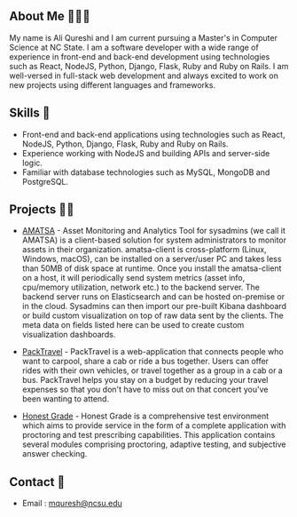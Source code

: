 ## About Me 👨🏻‍💻
My name is Ali Qureshi and I am current pursuing a Master's in Computer Science at NC State. I am a software developer with a wide range of experience in front-end and back-end development using technologies such as React, NodeJS, Python, Django, Flask, Ruby and Ruby on Rails. I am well-versed in full-stack web development and always excited to work on new projects using different languages and frameworks.

## Skills 🌱
- Front-end and back-end applications using technologies such as React, NodeJS, Python, Django, Flask, Ruby and Ruby on Rails.
- Experience working with NodeJS and building APIs and server-side logic.
- Familiar with database technologies such as MySQL, MongoDB and PostgreSQL.

## Projects 👷‍♂️
- [AMATSA](https://github.com/VSangarya/AMATSA) - Asset Monitoring and Analytics Tool for sysadmins (we call it AMATSA) is a client-based solution for system administrators to monitor assets in their organization. amatsa-client is cross-platform (Linux, Windows, macOS), can be installed on a server/user PC and takes less than 50MB of disk space at runtime. Once you install the amatsa-client on a host, it will periodically send system metrics (asset info, cpu/memory utilization, network etc.) to the backend server. The backend server runs on Elasticsearch and can be hosted on-premise or in the cloud. Sysadmins can then import our pre-built Kibana dashboard or build custom visualization on top of raw data sent by the clients. The meta data on fields listed here can be used to create custom visualization dashboards. 

- [PackTravel](https://github.com/VSangarya/PackTravel) - PackTravel is a web-application that connects people who want to carpool, share a cab or ride a bus together. Users can offer rides with their own vehicles, or travel together as a group in a cab or a bus. PackTravel helps you stay on a budget by reducing your travel expenses so that you don't have to miss out on that concert you've been wanting to attend.

- [Honest Grade](https://github.com/Rish-P/Teacher-Portal-Honest-Grade) - Honest Grade is a comprehensive test environment which aims to provide service in the form of a complete application with proctoring and test prescribing capabilities. This application contains several modules comprising proctoring, adaptive testing, and subjective answer checking.

## Contact 📧
- Email : mquresh@ncsu.edu 

